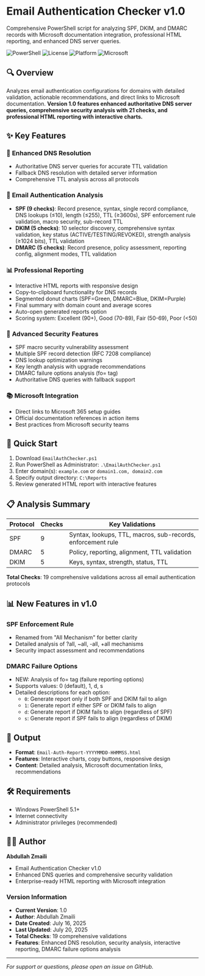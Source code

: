 # Email Authentication Checker v1.0

Comprehensive PowerShell script for analyzing SPF, DKIM, and DMARC records with Microsoft documentation integration, professional HTML reporting, and enhanced DNS server queries.

![PowerShell](https://img.shields.io/badge/PowerShell-5.1+-blue.svg)
![License](https://img.shields.io/badge/License-MIT-green.svg)
![Platform](https://img.shields.io/badge/Platform-Windows-lightgrey.svg)
![Microsoft](https://img.shields.io/badge/Microsoft-Integration-blue.svg)

## 🔍 Overview

Analyzes email authentication configurations for domains with detailed validation, actionable recommendations, and direct links to Microsoft documentation. **Version 1.0 features enhanced authoritative DNS server queries, comprehensive security analysis with 21 checks, and professional HTML reporting with interactive charts.**

## ✨ Key Features

### 🔧 **Enhanced DNS Resolution**
- Authoritative DNS server queries for accurate TTL validation
- Fallback DNS resolution with detailed server information
- Comprehensive TTL analysis across all protocols

### 📧 **Email Authentication Analysis**
- **SPF (9 checks)**: Record presence, syntax, single record compliance, DNS lookups (≤10), length (≤255), TTL (≥3600s), SPF enforcement rule validation, macro security, sub-record TTL
- **DKIM (5 checks)**: 10 selector discovery, comprehensive syntax validation, key status (ACTIVE/TESTING/REVOKED), strength analysis (≥1024 bits), TTL validation
- **DMARC (5 checks)**: Record presence, policy assessment, reporting config, alignment modes, TTL validation

### 📊 **Professional Reporting**
- Interactive HTML reports with responsive design
- Copy-to-clipboard functionality for DNS records
- Segmented donut charts (SPF=Green, DMARC=Blue, DKIM=Purple)
- Final summary with domain count and average scores
- Auto-open generated reports option
- Scoring system: Excellent (90+), Good (70-89), Fair (50-69), Poor (<50)

### 🔧 **Advanced Security Features**
- SPF macro security vulnerability assessment
- Multiple SPF record detection (RFC 7208 compliance)
- DNS lookup optimization warnings
- Key length analysis with upgrade recommendations
- DMARC failure options analysis (fo= tag)
- Authoritative DNS queries with fallback support

### 📚 **Microsoft Integration**
- Direct links to Microsoft 365 setup guides
- Official documentation references in action items
- Best practices from Microsoft security teams

## 🚀 Quick Start

1. Download `EmailAuthChecker.ps1`
2. Run PowerShell as Administrator: `.\EmailAuthChecker.ps1`
3. Enter domain(s): `example.com` or `domain1.com, domain2.com`
4. Specify output directory: `C:\Reports`
5. Review generated HTML report with interactive features

## 📋 Analysis Summary

| Protocol | Checks | Key Validations |
|----------|--------|----------------|
| SPF | 9 | Syntax, lookups, TTL, macros, sub-records, enforcement rule |
| DMARC | 5 | Policy, reporting, alignment, TTL validation |
| DKIM | 5 | Keys, syntax, strength, status, TTL |

**Total Checks**: 19 comprehensive validations across all email authentication protocols

## 📊 New Features in v1.0

### SPF Enforcement Rule
- Renamed from "All Mechanism" for better clarity
- Detailed analysis of ?all, ~all, -all, +all mechanisms
- Security impact assessment and recommendations

### DMARC Failure Options
- NEW: Analysis of fo= tag (failure reporting options)
- Supports values: 0 (default), 1, d, s
- Detailed descriptions for each option:
  - `0`: Generate report only if both SPF and DKIM fail to align
  - `1`: Generate report if either SPF or DKIM fails to align  
  - `d`: Generate report if DKIM fails to align (regardless of SPF)
  - `s`: Generate report if SPF fails to align (regardless of DKIM)

## 📁 Output

- **Format**: `Email-Auth-Report-YYYYMMDD-HHMMSS.html`
- **Features**: Interactive charts, copy buttons, responsive design
- **Content**: Detailed analysis, Microsoft documentation links, recommendations

## 🛠️ Requirements

- Windows PowerShell 5.1+
- Internet connectivity
- Administrator privileges (recommended)

## 👨‍💻 Author

**Abdullah Zmaili** 
- Email Authentication Checker v1.0
- Enhanced DNS queries and comprehensive security validation
- Enterprise-ready HTML reporting with Microsoft integration

### Version Information
- **Current Version**: 1.0
- **Author**: Abdullah Zmaili 
- **Date Created**: July 16, 2025
- **Last Updated**: July 20, 2025
- **Total Checks**: 19 comprehensive validations
- **Features**: Enhanced DNS resolution, security analysis, interactive reporting, DMARC failure options analysis

---
*For support or questions, please open an issue on GitHub.*
